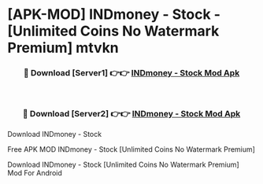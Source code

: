 # [APK-MOD] INDmoney - Stock - [Unlimited Coins No Watermark Premium] mtvkn



<div align="center">
<h3>🔴 Download [Server1] 👉👉 <a href="https://momento.my/?title=INDmoney_-_Stock">INDmoney - Stock Mod Apk</a></h3><br>

<h3>🔴 Download [Server2] 👉👉 <a href="https://momento.my/?title=INDmoney_-_Stock">INDmoney - Stock Mod Apk</a></h3>
</div>



Download INDmoney - Stock 

Free APK MOD INDmoney - Stock [Unlimited Coins No Watermark Premium]

Download INDmoney - Stock [Unlimited Coins No Watermark Premium] Mod For Android

